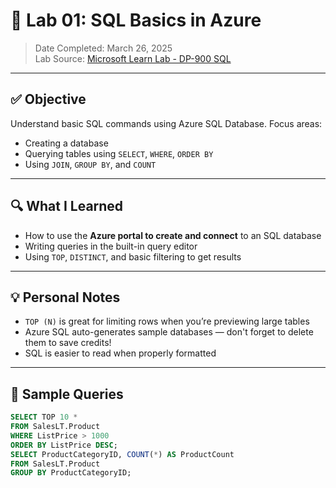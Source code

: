 # 🧪 Lab 01: SQL Basics in Azure

> Date Completed: March 26, 2025  
> Lab Source: [Microsoft Learn Lab - DP-900 SQL](https://github.com/MicrosoftLearning/DP-900T00A-Azure-Data-Fundamentals/blob/master/Instructions/Labs/dp900-01-sql-lab.md)

---

## ✅ Objective

Understand basic SQL commands using Azure SQL Database. Focus areas:

- Creating a database
- Querying tables using `SELECT`, `WHERE`, `ORDER BY`
- Using `JOIN`, `GROUP BY`, and `COUNT`

---

## 🔍 What I Learned

- How to use the **Azure portal to create and connect** to an SQL database
- Writing queries in the built-in query editor
- Using `TOP`, `DISTINCT`, and basic filtering to get results

---

## 💡 Personal Notes

- `TOP (N)` is great for limiting rows when you’re previewing large tables
- Azure SQL auto-generates sample databases — don't forget to delete them to save credits!
- SQL is easier to read when properly formatted

---

## 🧪 Sample Queries

```sql
SELECT TOP 10 * 
FROM SalesLT.Product
WHERE ListPrice > 1000
ORDER BY ListPrice DESC;
SELECT ProductCategoryID, COUNT(*) AS ProductCount
FROM SalesLT.Product
GROUP BY ProductCategoryID;

